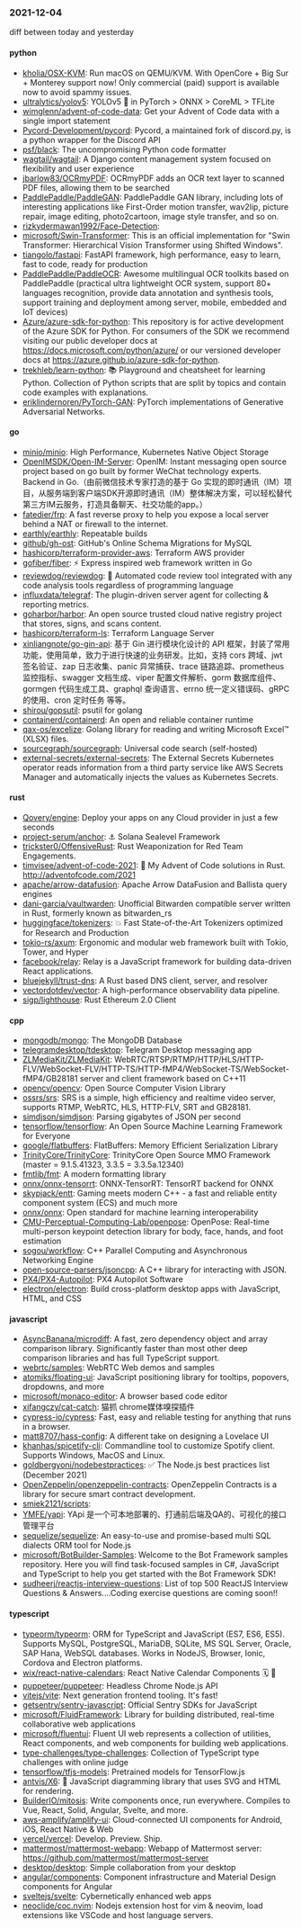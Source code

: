### 2021-12-04
diff between today and yesterday

#### python
* [kholia/OSX-KVM](https://github.com/kholia/OSX-KVM): Run macOS on QEMU/KVM. With OpenCore + Big Sur + Monterey support now! Only commercial (paid) support is available now to avoid spammy issues.
* [ultralytics/yolov5](https://github.com/ultralytics/yolov5): YOLOv5 🚀 in PyTorch > ONNX > CoreML > TFLite
* [wimglenn/advent-of-code-data](https://github.com/wimglenn/advent-of-code-data): Get your Advent of Code data with a single import statement
* [Pycord-Development/pycord](https://github.com/Pycord-Development/pycord): Pycord, a maintained fork of discord.py, is a python wrapper for the Discord API
* [psf/black](https://github.com/psf/black): The uncompromising Python code formatter
* [wagtail/wagtail](https://github.com/wagtail/wagtail): A Django content management system focused on flexibility and user experience
* [jbarlow83/OCRmyPDF](https://github.com/jbarlow83/OCRmyPDF): OCRmyPDF adds an OCR text layer to scanned PDF files, allowing them to be searched
* [PaddlePaddle/PaddleGAN](https://github.com/PaddlePaddle/PaddleGAN): PaddlePaddle GAN library, including lots of interesting applications like First-Order motion transfer, wav2lip, picture repair, image editing, photo2cartoon, image style transfer, and so on.
* [rizkydermawan1992/Face-Detection](https://github.com/rizkydermawan1992/Face-Detection): 
* [microsoft/Swin-Transformer](https://github.com/microsoft/Swin-Transformer): This is an official implementation for "Swin Transformer: Hierarchical Vision Transformer using Shifted Windows".
* [tiangolo/fastapi](https://github.com/tiangolo/fastapi): FastAPI framework, high performance, easy to learn, fast to code, ready for production
* [PaddlePaddle/PaddleOCR](https://github.com/PaddlePaddle/PaddleOCR): Awesome multilingual OCR toolkits based on PaddlePaddle (practical ultra lightweight OCR system, support 80+ languages recognition, provide data annotation and synthesis tools, support training and deployment among server, mobile, embedded and IoT devices)
* [Azure/azure-sdk-for-python](https://github.com/Azure/azure-sdk-for-python): This repository is for active development of the Azure SDK for Python. For consumers of the SDK we recommend visiting our public developer docs at https://docs.microsoft.com/python/azure/ or our versioned developer docs at https://azure.github.io/azure-sdk-for-python.
* [trekhleb/learn-python](https://github.com/trekhleb/learn-python): 📚 Playground and cheatsheet for learning Python. Collection of Python scripts that are split by topics and contain code examples with explanations.
* [eriklindernoren/PyTorch-GAN](https://github.com/eriklindernoren/PyTorch-GAN): PyTorch implementations of Generative Adversarial Networks.

#### go
* [minio/minio](https://github.com/minio/minio): High Performance, Kubernetes Native Object Storage
* [OpenIMSDK/Open-IM-Server](https://github.com/OpenIMSDK/Open-IM-Server): OpenIM: Instant messaging open source project based on go built by former WeChat technology experts. Backend in Go.（由前微信技术专家打造的基于 Go 实现的即时通讯（IM）项目，从服务端到客户端SDK开源即时通讯（IM）整体解决方案，可以轻松替代第三方IM云服务，打造具备聊天、社交功能的app。）
* [fatedier/frp](https://github.com/fatedier/frp): A fast reverse proxy to help you expose a local server behind a NAT or firewall to the internet.
* [earthly/earthly](https://github.com/earthly/earthly): Repeatable builds
* [github/gh-ost](https://github.com/github/gh-ost): GitHub's Online Schema Migrations for MySQL
* [hashicorp/terraform-provider-aws](https://github.com/hashicorp/terraform-provider-aws): Terraform AWS provider
* [gofiber/fiber](https://github.com/gofiber/fiber): ⚡️ Express inspired web framework written in Go
* [reviewdog/reviewdog](https://github.com/reviewdog/reviewdog): 🐶 Automated code review tool integrated with any code analysis tools regardless of programming language
* [influxdata/telegraf](https://github.com/influxdata/telegraf): The plugin-driven server agent for collecting & reporting metrics.
* [goharbor/harbor](https://github.com/goharbor/harbor): An open source trusted cloud native registry project that stores, signs, and scans content.
* [hashicorp/terraform-ls](https://github.com/hashicorp/terraform-ls): Terraform Language Server
* [xinliangnote/go-gin-api](https://github.com/xinliangnote/go-gin-api): 基于 Gin 进行模块化设计的 API 框架，封装了常用功能，使用简单，致力于进行快速的业务研发。比如，支持 cors 跨域、jwt 签名验证、zap 日志收集、panic 异常捕获、trace 链路追踪、prometheus 监控指标、swagger 文档生成、viper 配置文件解析、gorm 数据库组件、gormgen 代码生成工具、graphql 查询语言、errno 统一定义错误码、gRPC 的使用、cron 定时任务 等等。
* [shirou/gopsutil](https://github.com/shirou/gopsutil): psutil for golang
* [containerd/containerd](https://github.com/containerd/containerd): An open and reliable container runtime
* [qax-os/excelize](https://github.com/qax-os/excelize): Golang library for reading and writing Microsoft Excel™ (XLSX) files.
* [sourcegraph/sourcegraph](https://github.com/sourcegraph/sourcegraph): Universal code search (self-hosted)
* [external-secrets/external-secrets](https://github.com/external-secrets/external-secrets): The External Secrets Kubernetes operator reads information from a third party service like AWS Secrets Manager and automatically injects the values as Kubernetes Secrets.

#### rust
* [Qovery/engine](https://github.com/Qovery/engine): Deploy your apps on any Cloud provider in just a few seconds
* [project-serum/anchor](https://github.com/project-serum/anchor): ⚓ Solana Sealevel Framework
* [trickster0/OffensiveRust](https://github.com/trickster0/OffensiveRust): Rust Weaponization for Red Team Engagements.
* [timvisee/advent-of-code-2021](https://github.com/timvisee/advent-of-code-2021): 🎄 My Advent of Code solutions in Rust. http://adventofcode.com/2021
* [apache/arrow-datafusion](https://github.com/apache/arrow-datafusion): Apache Arrow DataFusion and Ballista query engines
* [dani-garcia/vaultwarden](https://github.com/dani-garcia/vaultwarden): Unofficial Bitwarden compatible server written in Rust, formerly known as bitwarden_rs
* [huggingface/tokenizers](https://github.com/huggingface/tokenizers): 💥 Fast State-of-the-Art Tokenizers optimized for Research and Production
* [tokio-rs/axum](https://github.com/tokio-rs/axum): Ergonomic and modular web framework built with Tokio, Tower, and Hyper
* [facebook/relay](https://github.com/facebook/relay): Relay is a JavaScript framework for building data-driven React applications.
* [bluejekyll/trust-dns](https://github.com/bluejekyll/trust-dns): A Rust based DNS client, server, and resolver
* [vectordotdev/vector](https://github.com/vectordotdev/vector): A high-performance observability data pipeline.
* [sigp/lighthouse](https://github.com/sigp/lighthouse): Rust Ethereum 2.0 Client

#### cpp
* [mongodb/mongo](https://github.com/mongodb/mongo): The MongoDB Database
* [telegramdesktop/tdesktop](https://github.com/telegramdesktop/tdesktop): Telegram Desktop messaging app
* [ZLMediaKit/ZLMediaKit](https://github.com/ZLMediaKit/ZLMediaKit): WebRTC/RTSP/RTMP/HTTP/HLS/HTTP-FLV/WebSocket-FLV/HTTP-TS/HTTP-fMP4/WebSocket-TS/WebSocket-fMP4/GB28181 server and client framework based on C++11
* [opencv/opencv](https://github.com/opencv/opencv): Open Source Computer Vision Library
* [ossrs/srs](https://github.com/ossrs/srs): SRS is a simple, high efficiency and realtime video server, supports RTMP, WebRTC, HLS, HTTP-FLV, SRT and GB28181.
* [simdjson/simdjson](https://github.com/simdjson/simdjson): Parsing gigabytes of JSON per second
* [tensorflow/tensorflow](https://github.com/tensorflow/tensorflow): An Open Source Machine Learning Framework for Everyone
* [google/flatbuffers](https://github.com/google/flatbuffers): FlatBuffers: Memory Efficient Serialization Library
* [TrinityCore/TrinityCore](https://github.com/TrinityCore/TrinityCore): TrinityCore Open Source MMO Framework (master = 9.1.5.41323, 3.3.5 = 3.3.5a.12340)
* [fmtlib/fmt](https://github.com/fmtlib/fmt): A modern formatting library
* [onnx/onnx-tensorrt](https://github.com/onnx/onnx-tensorrt): ONNX-TensorRT: TensorRT backend for ONNX
* [skypjack/entt](https://github.com/skypjack/entt): Gaming meets modern C++ - a fast and reliable entity component system (ECS) and much more
* [onnx/onnx](https://github.com/onnx/onnx): Open standard for machine learning interoperability
* [CMU-Perceptual-Computing-Lab/openpose](https://github.com/CMU-Perceptual-Computing-Lab/openpose): OpenPose: Real-time multi-person keypoint detection library for body, face, hands, and foot estimation
* [sogou/workflow](https://github.com/sogou/workflow): C++ Parallel Computing and Asynchronous Networking Engine
* [open-source-parsers/jsoncpp](https://github.com/open-source-parsers/jsoncpp): A C++ library for interacting with JSON.
* [PX4/PX4-Autopilot](https://github.com/PX4/PX4-Autopilot): PX4 Autopilot Software
* [electron/electron](https://github.com/electron/electron): Build cross-platform desktop apps with JavaScript, HTML, and CSS

#### javascript
* [AsyncBanana/microdiff](https://github.com/AsyncBanana/microdiff): A fast, zero dependency object and array comparison library. Significantly faster than most other deep comparison libraries and has full TypeScript support.
* [webrtc/samples](https://github.com/webrtc/samples): WebRTC Web demos and samples
* [atomiks/floating-ui](https://github.com/atomiks/floating-ui): JavaScript positioning library for tooltips, popovers, dropdowns, and more
* [microsoft/monaco-editor](https://github.com/microsoft/monaco-editor): A browser based code editor
* [xifangczy/cat-catch](https://github.com/xifangczy/cat-catch): 猫抓 chrome媒体嗅探插件
* [cypress-io/cypress](https://github.com/cypress-io/cypress): Fast, easy and reliable testing for anything that runs in a browser.
* [matt8707/hass-config](https://github.com/matt8707/hass-config): A different take on designing a Lovelace UI
* [khanhas/spicetify-cli](https://github.com/khanhas/spicetify-cli): Commandline tool to customize Spotify client. Supports Windows, MacOS and Linux.
* [goldbergyoni/nodebestpractices](https://github.com/goldbergyoni/nodebestpractices): ✅ The Node.js best practices list (December 2021)
* [OpenZeppelin/openzeppelin-contracts](https://github.com/OpenZeppelin/openzeppelin-contracts): OpenZeppelin Contracts is a library for secure smart contract development.
* [smiek2121/scripts](https://github.com/smiek2121/scripts): 
* [YMFE/yapi](https://github.com/YMFE/yapi): YApi 是一个可本地部署的、打通前后端及QA的、可视化的接口管理平台
* [sequelize/sequelize](https://github.com/sequelize/sequelize): An easy-to-use and promise-based multi SQL dialects ORM tool for Node.js
* [microsoft/BotBuilder-Samples](https://github.com/microsoft/BotBuilder-Samples): Welcome to the Bot Framework samples repository. Here you will find task-focused samples in C#, JavaScript and TypeScript to help you get started with the Bot Framework SDK!
* [sudheerj/reactjs-interview-questions](https://github.com/sudheerj/reactjs-interview-questions): List of top 500 ReactJS Interview Questions & Answers....Coding exercise questions are coming soon!!

#### typescript
* [typeorm/typeorm](https://github.com/typeorm/typeorm): ORM for TypeScript and JavaScript (ES7, ES6, ES5). Supports MySQL, PostgreSQL, MariaDB, SQLite, MS SQL Server, Oracle, SAP Hana, WebSQL databases. Works in NodeJS, Browser, Ionic, Cordova and Electron platforms.
* [wix/react-native-calendars](https://github.com/wix/react-native-calendars): React Native Calendar Components 🗓️ 📆
* [puppeteer/puppeteer](https://github.com/puppeteer/puppeteer): Headless Chrome Node.js API
* [vitejs/vite](https://github.com/vitejs/vite): Next generation frontend tooling. It's fast!
* [getsentry/sentry-javascript](https://github.com/getsentry/sentry-javascript): Official Sentry SDKs for JavaScript
* [microsoft/FluidFramework](https://github.com/microsoft/FluidFramework): Library for building distributed, real-time collaborative web applications
* [microsoft/fluentui](https://github.com/microsoft/fluentui): Fluent UI web represents a collection of utilities, React components, and web components for building web applications.
* [type-challenges/type-challenges](https://github.com/type-challenges/type-challenges): Collection of TypeScript type challenges with online judge
* [tensorflow/tfjs-models](https://github.com/tensorflow/tfjs-models): Pretrained models for TensorFlow.js
* [antvis/X6](https://github.com/antvis/X6): 🚀 JavaScript diagramming library that uses SVG and HTML for rendering.
* [BuilderIO/mitosis](https://github.com/BuilderIO/mitosis): Write components once, run everywhere. Compiles to Vue, React, Solid, Angular, Svelte, and more.
* [aws-amplify/amplify-ui](https://github.com/aws-amplify/amplify-ui): Cloud-connected UI components for Android, iOS, React Native & Web
* [vercel/vercel](https://github.com/vercel/vercel): Develop. Preview. Ship.
* [mattermost/mattermost-webapp](https://github.com/mattermost/mattermost-webapp): Webapp of Mattermost server: https://github.com/mattermost/mattermost-server
* [desktop/desktop](https://github.com/desktop/desktop): Simple collaboration from your desktop
* [angular/components](https://github.com/angular/components): Component infrastructure and Material Design components for Angular
* [sveltejs/svelte](https://github.com/sveltejs/svelte): Cybernetically enhanced web apps
* [neoclide/coc.nvim](https://github.com/neoclide/coc.nvim): Nodejs extension host for vim & neovim, load extensions like VSCode and host language servers.
